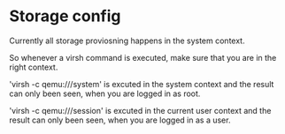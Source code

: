 # Storage config

Currently all storage proviosning happens in the system context.

So whenever a virsh command is executed, make sure that you are in the right context.

'virsh -c qemu:///system' is excuted in the system context and the result can only been seen, when you are logged in as root.

'virsh -c qemu:///session' is excuted in the current user context and the result can only been seen, when you are logged in as a user.

